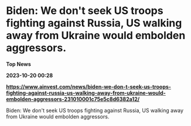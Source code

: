 # Biden: We don't seek US troops fighting against Russia, US walking away from Ukraine would embolden aggressors.
**Top News**

**2023-10-20 00:28**

**https://www.ainvest.com/news/biden-we-don-t-seek-us-troops-fighting-against-russia-us-walking-away-from-ukraine-would-embolden-aggressors-231010001c75e5c8d6382a12/**

Biden: We don't seek US troops fighting against Russia, US walking away from Ukraine would embolden aggressors.